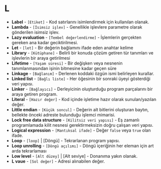 # **L**

* **Label** - `[Etiket]` - Kod satırlarını isimlendirmek için kullanılan olanak.
* **Lambda** - `[İsimsiz işlev]` - Genellikle işlevlere parametre olarak gönderilen isimsiz işlev.
* **Lazy evaluation** - `[Tembel değerlendirme]` - İşlemlerin gerçekten gereken ana kadar geciktirilmesi.
* **Let** - `[let]` - Bir değerin bağlamını ifade eden anahtar kelime
* **Library** - `[Kütüphane]` - Belirli bir konuda çözüm getiren tür tanımları ve işlevlerin bir araya getirilmesi
* **Lifetime** - `[Yaşam süresi]` - Bir değişken veya nesnenin tanımlanmasından işinin bitmesine kadar geçen süre
* **Linkage** - `[Bağlanım]` - Derlenen koddaki özgün ismi belirleyen kurallar.
* **Linked list** - `[Bağlı liste]` - Her öğesinin bir sonraki üyeyi gösterdiği veri yapısı.
* **Linker** - `[Bağlayıcı]` - Derleyicinin oluşturduğu program parçalarını bir araya getiren program.
* **Literal** - `[Hazır değer]` - Kod içinde işletime hazır olarak sunulan/yazılan değer.
* **Little endian** - `[Küçük soncul]` - Değerin alt bitlerini oluşturan baytın, bellekte önceki adreste bulunduğu işlemci mimarisi.
* **Lock free data structure** - `[Kilitsiz veri yapısı]` - Eş zamanlı programlamada kilit nesnesi gerektirmeksizin doğru çalışan veri yapısı.
* **Logical expression** - `[Mantıksal ifade]` - Değer `false` veya `true` olan ifade.
* **Loop** - `[loop]` | [Döngü] - Tekrarlanan program yapısı.
* **Loop unrolling** - `[Döngü açılımı]` - Döngü içeriğinin her eleman için art arda tekrarlaması
* **Low level** - `[Alt düzey]` | [Alt seviye] - Donanıma yakın olanak.
* **L vaue** - `[Sol değer]` - Adresi alınabilen değer.

